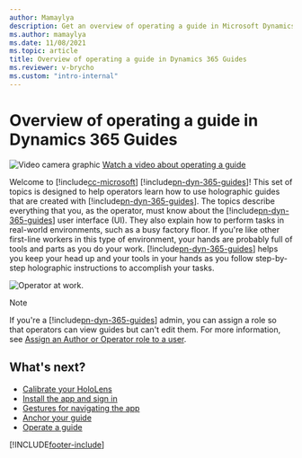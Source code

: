 ```yaml
---
author: Mamaylya
description: Get an overview of operating a guide in Microsoft Dynamics 365 Guides.
ms.author: mamaylya
ms.date: 11/08/2021
ms.topic: article
title: Overview of operating a guide in Dynamics 365 Guides
ms.reviewer: v-brycho
ms.custom: "intro-internal"
---
```


# Overview of operating a guide in Dynamics 365 Guides

![Video camera graphic](media/video-camera.PNG "Video camera graphic") [Watch a video about operating a guide](https://aka.ms/guidesoperate)

Welcome to [!include[cc-microsoft](../includes/cc-microsoft.md)] [!include[pn-dyn-365-guides](../includes/pn-dyn-365-guides.md)]! This set of topics is designed to help operators learn how to use holographic guides that are created with [!include[pn-dyn-365-guides](../includes/pn-dyn-365-guides.md)]. The topics describe everything that you, as the operator, must know about the [!include[pn-dyn-365-guides](../includes/pn-dyn-365-guides.md)] user interface (UI). They also explain how to perform tasks in real-world environments, such as a busy factory floor. If you're like other first-line workers in this type of environment, your hands are probably full of tools and parts as you do your work. [!include[pn-dyn-365-guides](../includes/pn-dyn-365-guides.md)] helps you keep your head up and your tools in your hands as you follow step-by-step holographic instructions to accomplish your tasks.

![Operator at work.](media/operator-at-work.PNG "Operator at work")

> [!NOTE]
> If you're a [!include[pn-dyn-365-guides](../includes/pn-dyn-365-guides.md)] admin, you can assign a role so that operators can view guides but can't edit them. For more information, see [Assign an Author or Operator role to a user](assign-role.md).

## What's next?

- [Calibrate your HoloLens](operator-calibrate-HL2.md)
- [Install the app and sign in](hololens-app-install-sign-in.md)
- [Gestures for navigating the app](operator-gestures-HL2.md)
- [Anchor your guide](operator-anchor.md)
- [Operate a guide](operator-step-card-orientation.md)


[!INCLUDE[footer-include](../includes/footer-banner.md)]
